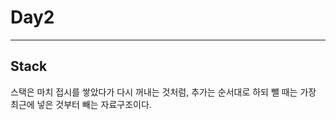 <h1> Day2 </h1>
<hr>
<h2> Stack </h2>
스택은 마치 접시를 쌓았다가 다시 꺼내는 것처럼, 추가는 순서대로 하되 뺄 때는 가장 최근에 넣은 것부터 빼는 
자료구조이다.

